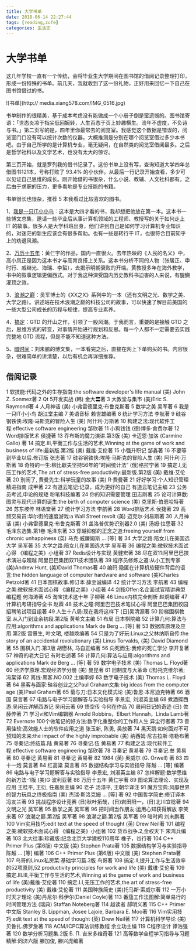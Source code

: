 ```yaml
---
title: 大学书单
date: 2018-06-14 22:27:44
tags: [reading,zufe]
categories: 生活志
---
```


# 大学书单

这几年学校一直有一个传统，会将毕业生大学期间在图书馆的借阅记录整理打印，形成一份特殊的书单。前几天，我就收到了这一份礼物，正好用来回忆一下自己在图书馆借过的书。

![书单](http://
media.xiang578.com/IMG_0516.jpg)

	
书单制作的很精美，基于成本考虑没有能做成一个小册子倒是蛮遗憾的。图书馆寄语：「世态炎凉于指尖低回婉转，人生百态于页上妙趣横生。流年不虚度，不负诗与书。」第二页写的是，四年里你最常去的阅览室。我感觉这个数据是错误的，阅览室门口没有可以统计次数的仪器，大概推测是分别在哪个阅览室借过多少本书吧。由于自己所学的是计算机专业，毫无疑问，在自然类的阅览室借阅最多。之后是哲学社科以及文学艺术，也没有太大的惊讶。

第三页开始，就是罗列我的借书记录了。这份书单上没有写，查询知道大学四年总借图书121本，号称打败了 93.4% 的小伙伴。从最后一行记录开始查看，多少可以见证自己思维的成长。刚开始借的书很杂，什么小说、教辅、人文社科都有。之后由于求职的压力，更多看地是专业技能的书籍。

书单很长也很杂，推荐 5 本我看过比较喜欢的图书。


1、[我是一只IT小小鸟](https://book.douban.com/subject/4006425/)：这本是大四才看的书，我却想把他放在第一本。这本书一些博文总集，邀请一些毕业后从事计算机领域的工程师、教授写的关于如何走上 IT 的故事。很多人是大学科班出身，他们讲到自己是如何学习计算机专业知识的，对迷茫的新生应该会有很多帮助。也有一些是转行干 IT，也很符合目前知乎上的劝退风潮。

2、[万历十五年](https://book.douban.com/subject/1041482/)：黄仁宇的作品，国内一直很火。去年热映的《人民的名义》中，高小凤正是因为这本书才与高育良搭上关系。这本书分析不同的人物（张居正、申时行、戚继光、海瑞、李蜇），去揭示明朝衰败的开端。黄教授多年在海外教学，书中的叙事逻辑更偏西式。对于我这种深受国内历史教科书迫害的人来说，有醍醐灌顶之效。

3、[浪潮之巅](https://book.douban.com/subject/6709783/)：吴军博士的《XX之X》系列中的一本（还有文明之光、数学之美、大学之路）。讲述站在技术浪潮之巅的科技公司的故事，可以快速了解目前美国的一些大型公司成长的历程与规律，提高专业素养。

4、[搞定](https://book.douban.com/subject/4849382/)：GTD 的开山之作，引领了一股风潮。于我而言，重要的是接触 GTD 之后，思维方式的转变，对事情开始进行规划和反思。每一个人都不一定需要去实践完整地 GTD 流程，但是不能不知道这种方法。

5、[暗时间](https://book.douban.com/subject/6709809/)：刘未鹏的博文集，一本看完之后，直接在网上下单购买的书。内容很杂，很难简单的讲清楚，以后有机会再详细推荐。

## 借阅记录
1	软技能:代码之外的生存指南:the software developer's life manual	(美) John Z. Sonmez著
2	Qt 5开发实战	(韩) 金大〓著
3	大教堂与集市	(美)Eric S. Raymond著
4	人月神话	(美) 小弗雷德里克·布鲁克斯著
5	数学之美	吴军著
6	我是一只IT小小鸟	胡江堂主编
7	美语音标	赖世雄编著
8	统计学习方法	李航著
9	硅谷钢铁侠:埃隆·马斯克的冒险人生	(美) 阿什利·万斯著
10	构建之法:现代软件工程:effective software engineering	邹欣著
11	小狗钱钱	(德)博多·舍费尔著
12	Word排版艺术	侯捷著
13	乔布斯的魔力演讲.第3版	(美) 卡迈恩·加洛 (Carmine Gallo) 著
14	搞定.III,平衡工作与生活的艺术,Winning at the game of work and business of life:最新版.第2版	(美) 戴维·艾伦著
15	小强升职记	邹鑫著
16	不要等到毕业以后.修订版	张志著
17	硅谷钢铁侠:埃隆·马斯克的冒险人生	(美) 阿什利·万斯著
18	奇特的一生:柳比歇夫坚持56年的“时间统计法”	(俄)格拉宁著
19	搞定.I,无压工作的艺术,The art of stress-free productivity:最新版.第2版	(美) 戴维·艾伦著
20	别闹了, 费曼先生:科学玩童的故事	(美) R·费曼著
21	好好学习:个人知识管理精进指南	成甲著
22	有道云笔记:记录，成为更好的自己	有道云笔记主编
23	公务员考试,申论的规矩	粉笔科技编著
24	你的知识需要管理	田志刚著
25	论可计算数:图灵与现代计算的诞生:the birth of computer science	(美) 克里斯·伯恩哈特著
26	苏东坡传	林语堂著
27	统计学习方法	李航著
28	Word排版艺术	侯捷著
29	高频交易员:华尔街的速度游戏:a Wall Street revolt	(美) 迈克尔·刘易斯著
30	人月神话	(美) 小弗雷德里克·布鲁克斯著
31	盖洛普优势识别器2.0	(美) 汤姆·拉思著
32	毛泽东选集.第1卷	毛泽东著
33	穿越抑郁的正念之道:freeing yourself from chronic unhappiness	(英) 马克·威廉姆斯 ... [等] 著
34	大学之路:陪女儿在美国选大学	吴军著
35	大学之路:陪女儿在美国选大学	吴军著
36	编程之美:微软技术面试心得	《编程之美》小组著
37	Redis设计与实现	黄健宏著
38	尽在双11:阿里巴巴技术演进与超越	阿里巴巴集团双11技术团队著
39	程序员修炼之道:从小工到专家	(美)Andrew Hunt, (美)David Thomas著
40	编码:隐匿在计算机软硬件背后的语言:the hidden language of computer hardware and software	(美)Charles Petzold著
41	日本围棋故事.修订本	薛至诚编译
42	统计学习方法	李航著
43	编程之美:微软技术面试心得	《编程之美》小组著
44	剑指Offer:名企面试官精讲典型编程题	何海涛著
45	淘宝技术这十年	子柳著
46	Linux内核完全剖析	赵炯编著
47	计算机考研指导全书	赵霖
48	技术之瞳:阿里巴巴技术笔试心得	阿里巴巴集团校园招聘笔试项目组著
49	人生十八局:现在我将这样下	(日]吴清源著
50	阶梯围棋教室.从入门到业余初段.第2版	黄希文主编
51	布局	日本棋院编
52	计算几何:算法与应用:algorithms and applications	Mark de Berg ... [等] 著
53	数据库原理及应用.第2版	雷景生, 叶文珺, 楼越焕编著
54	只是为了好玩:Linux之父林纳斯自传:the story of an accidental revolutionary	(美) Linus Torvalds, (美) David Diamond著
55	围棋入门.第3版	胡懋林, 马自正编著
56	向死而生:我修的死亡学分	李开复著
57	神奇的老大日记	有时右逝著
58	计算几何:算法与应用:algorithms and applications	Mark de Berg ... [等] 著
59	数字电子技术	(美) Thomas L. Floyd著
60	经济学原理.宏观经济学分册	(美) 曼昆著
61	旧制度与大革命	(法)托克维尔著; 冯棠译
62	离线·黑客.NO.002	主编李婷
63	数字电子技术	(美) Thomas L. Floyd著
64	黑客与画家:硅谷创业之父Paul Graham文集:big ideas from the computer age	(美)Paul Graham著
65	菊与刀:日本文化模式论	(美)鲁思·本尼迪克特著
66	酒国	莫言著
67	电路与电子学习题解答与实验指导	李景宏, 刘淑英主编
68	煮酒探西游:吴闲云详解西游记	吴闲云著
69	悟空传	今何在作品
70	晨间日记的奇迹	(日) 佐藤传著
71	学习vi和Vim编辑器	Arnold Robbins，Elbert Hannah，Linda Lamb著
72	Evernote 100个做笔记的好方法:数字化重整你的工作和人生	异尘行者著
73	善用佳软:高效能人士的软件应用之道	张玉新, 陈勇, 吴放著
74	黑天鹅:如何面对不可预知的未来:the impact of the highly improbable	(美) 纳西姆·尼古拉斯·塔勒布著
75	寻秦记:终结篇.陆	黄易著
76	寻秦记.伍	黄易著
77	构建之法:现代软件工程:effective software engineering	邹欣著
78	寻秦记	黄易著
79	寻秦记.叁	黄易著
80	寻秦记	黄易著
81	寻秦记	黄易著
82	1984	(英) 奥威尔 (G. Orwell) 著
83	四十一炮	莫言著
84	红高粱	莫言著
85	数据结构学习与实验指导	陈越 ... [等] 编著
86	电路与电子学习题解答与实验指导	李景宏, 刘淑英主编
87	怎样解题:数学思维的新方法-1版	(美)G·波利亚著
88	万历十五年	黄仁宇著
89	图论算法理论、实现及应用	王桂平, 王衍, 任嘉辰主编
90	老子	汤漳平, 王朝华译注
91	魔方宝典:风靡世界的智力玩具之终极指南	(美) 杰瑞·斯洛克姆 ... [等] 著
92	中国哲学简史:修订译本	冯友兰著
93	挑战程序设计竞赛	(日)秋叶拓哉，(日)岩田阳一，(日)北川宜稔著
94	文明之光	吴军著
95	数学之美	吴军著
96	把时间当作朋友:运用心知获得解放	李笑来著
97	浪潮之巅.第2版	吴军著
98	浪潮之巅.第2版	吴军著
99	暗时间	刘未鹏著
100	Vim实用技巧:edit text at the speed of thought	(英) Drew Neil著
101	编程之美:微软技术面试心得	《编程之美》小组著
102	货币战争.2,金权天下	宋鸿兵编著
103	北大往事:珍藏版:纪念北京大学建校110周年	橡子，谷行著
104	C++ Primer Plus (第6版) 中文版	(美) Stephen Prata著
105	数据结构学习与实验指导	陈越 ... [等] 编著
106	C++ Primer Plus (第6版) 中文版	(美) Stephen Prata著
107	鸟哥的Linux私房菜:基础学习篇.3版	鸟哥著
108	搞定.Ⅱ,提升工作与生活效率的52项原则,52 productivity principles for work and life	(美) 戴维·艾伦著
109	搞定.Ⅲ.Ⅲ,平衡工作与生活的艺术,Winning at the game of work and business of life	(美)戴维·艾伦著
110	搞定.Ⅰ.Ⅰ,无压工作的艺术,the art of stress-free productivity	(美) 戴维·艾伦著
111	美国种族简史	(美)托马斯·索威尔著
112	一万小时天才理论	(美)丹尼尔·科伊尔(Daniel Coyle)著
113	番茄工作法图解:简单易行的时间管理方法	(瑞典) Staffan Noteberg著
114	越读者	郝明义著
115	C++ Primer中文版	Stanley B. Lippman, Josee Lajoie, Barbara E. Moo著
116	Vim实用技巧:edit text at the speed of thought	(英) Drew Neil著
117	计算机科学导论	(美)贝鲁扎.佛罗詹著
118	ACM/ICPC算法训练教程	余立功主编
119	C程序设计	谭浩强著
120	数学分析习题集.2版	Б. П. 吉米多维奇著
121	高等数学全程学习指导与习题精解:同济六版	滕加俊, 滕兴虎编著
		





